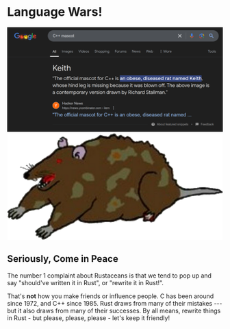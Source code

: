 # Language Wars!

![](./keith.png)
![](./keith2.png)

## Seriously, Come in Peace

The number 1 complaint about Rustaceans is that we tend to pop up and say
"should've written it in Rust", or "rewrite it in Rust!".

That's **not** how you make friends or influence people. C has been around since
1972, and C++ since 1985. Rust draws from many of their mistakes --- but it also
draws from many of their successes. By all means, rewrite things in Rust - but 
please, please, please - let's keep it friendly!